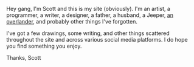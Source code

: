 Hey gang, I'm Scott and this is my site (obviously). I'm an artist, a programmer, a writer, a designer, a father, a husband, a Jeeper, [an overlander](https://instagram.com/parttimeoverland), and probably other things I've forgotten.

I've got a few drawings, some writing, and other things scattered throughout the site and across various social media platforms. I do hope you find something you enjoy.

Thanks, Scott

